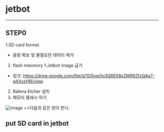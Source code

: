 # jetbot
-------------------------------------------------------------------------------------------------------------
## STEP0
1.SD card formet
- 용량 확보 및 불필요한 데이터 제거
2. flash meomory
1.Jetbot image 굽기
- 링크: https://drive.google.com/file/d/1G5nw0o3Q6E08xZM99ZfzQAe7-qAXxzHN/view
2. Balena Etcher 설치
3. 메모리 플래시 하기

![image](https://user-images.githubusercontent.com/102523600/200292038-0411aabb-7f87-48e1-b243-d774ea1abed1.png)
=>다음과 같은 창이 뜬다.
## put SD card in jetbot
